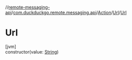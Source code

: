 //[remote-messaging-api](../../../../index.md)/[com.duckduckgo.remote.messaging.api](../../index.md)/[Action](../index.md)/[Url](index.md)/[Url](-url.md)

# Url

[jvm]\
constructor(value: [String](https://kotlinlang.org/api/latest/jvm/stdlib/kotlin/-string/index.html))
